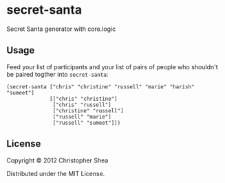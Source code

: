 # secret-santa

Secret Santa generator with core.logic

## Usage

Feed your list of participants and your list of pairs of people who
shouldn't be paired togther into `secret-santa`:

    (secret-santa ["chris" "christine" "russell" "marie" "harish" "sumeet"]
                  [["chris" "christine"]
                   ["chris" "russell"]
                   ["christine" "russell"]
                   ["russell" "marie"]
                   ["russell" "sumeet"]])

## License

Copyright © 2012 Christopher Shea

Distributed under the MIT License.
